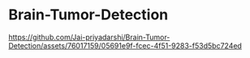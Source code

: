 # Brain-Tumor-Detection


https://github.com/Jai-priyadarshi/Brain-Tumor-Detection/assets/76017159/05691e9f-fcec-4f51-9283-f53d5bc724ed

